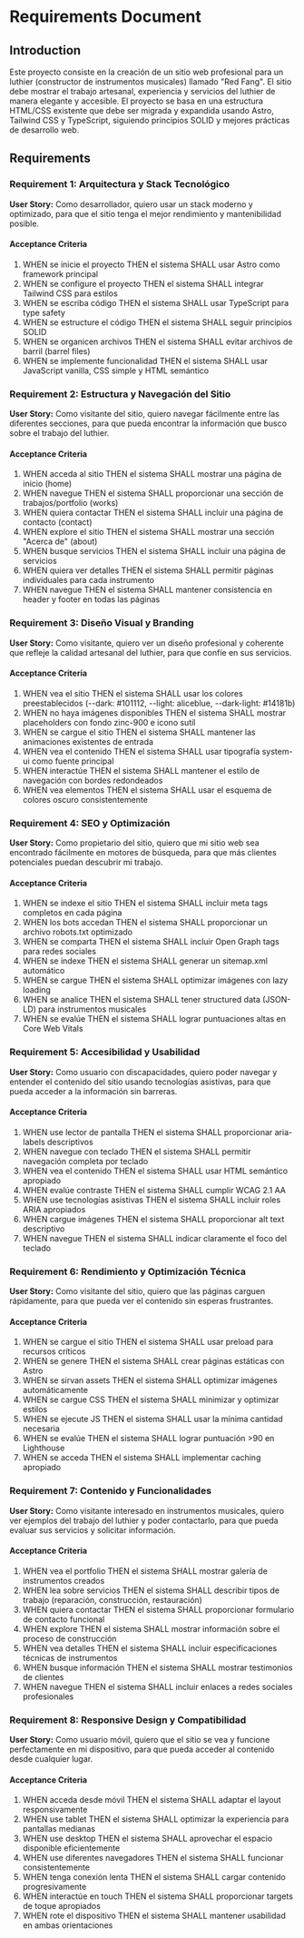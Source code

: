 # Requirements Document

## Introduction

Este proyecto consiste en la creación de un sitio web profesional para un luthier (constructor de instrumentos musicales) llamado "Red Fang". El sitio debe mostrar el trabajo artesanal, experiencia y servicios del luthier de manera elegante y accesible. El proyecto se basa en una estructura HTML/CSS existente que debe ser migrada y expandida usando Astro, Tailwind CSS y TypeScript, siguiendo principios SOLID y mejores prácticas de desarrollo web.

## Requirements

### Requirement 1: Arquitectura y Stack Tecnológico

**User Story:** Como desarrollador, quiero usar un stack moderno y optimizado, para que el sitio tenga el mejor rendimiento y mantenibilidad posible.

#### Acceptance Criteria

1. WHEN se inicie el proyecto THEN el sistema SHALL usar Astro como framework principal
2. WHEN se configure el proyecto THEN el sistema SHALL integrar Tailwind CSS para estilos
3. WHEN se escriba código THEN el sistema SHALL usar TypeScript para type safety
4. WHEN se estructure el código THEN el sistema SHALL seguir principios SOLID
5. WHEN se organicen archivos THEN el sistema SHALL evitar archivos de barril (barrel files)
6. WHEN se implemente funcionalidad THEN el sistema SHALL usar JavaScript vanilla, CSS simple y HTML semántico

### Requirement 2: Estructura y Navegación del Sitio

**User Story:** Como visitante del sitio, quiero navegar fácilmente entre las diferentes secciones, para que pueda encontrar la información que busco sobre el trabajo del luthier.

#### Acceptance Criteria

1. WHEN acceda al sitio THEN el sistema SHALL mostrar una página de inicio (home)
2. WHEN navegue THEN el sistema SHALL proporcionar una sección de trabajos/portfolio (works)
3. WHEN quiera contactar THEN el sistema SHALL incluir una página de contacto (contact)
4. WHEN explore el sitio THEN el sistema SHALL mostrar una sección "Acerca de" (about)
5. WHEN busque servicios THEN el sistema SHALL incluir una página de servicios
6. WHEN quiera ver detalles THEN el sistema SHALL permitir páginas individuales para cada instrumento
7. WHEN navegue THEN el sistema SHALL mantener consistencia en header y footer en todas las páginas

### Requirement 3: Diseño Visual y Branding

**User Story:** Como visitante, quiero ver un diseño profesional y coherente que refleje la calidad artesanal del luthier, para que confíe en sus servicios.

#### Acceptance Criteria

1. WHEN vea el sitio THEN el sistema SHALL usar los colores preestablecidos (--dark: #101112, --light: aliceblue, --dark-light: #14181b)
2. WHEN no haya imágenes disponibles THEN el sistema SHALL mostrar placeholders con fondo zinc-900 e icono sutil
3. WHEN se cargue el sitio THEN el sistema SHALL mantener las animaciones existentes de entrada
4. WHEN vea el contenido THEN el sistema SHALL usar tipografía system-ui como fuente principal
5. WHEN interactúe THEN el sistema SHALL mantener el estilo de navegación con bordes redondeados
6. WHEN vea elementos THEN el sistema SHALL usar el esquema de colores oscuro consistentemente

### Requirement 4: SEO y Optimización

**User Story:** Como propietario del sitio, quiero que mi sitio web sea encontrado fácilmente en motores de búsqueda, para que más clientes potenciales puedan descubrir mi trabajo.

#### Acceptance Criteria

1. WHEN se indexe el sitio THEN el sistema SHALL incluir meta tags completos en cada página
2. WHEN los bots accedan THEN el sistema SHALL proporcionar un archivo robots.txt optimizado
3. WHEN se comparta THEN el sistema SHALL incluir Open Graph tags para redes sociales
4. WHEN se indexe THEN el sistema SHALL generar un sitemap.xml automático
5. WHEN se cargue THEN el sistema SHALL optimizar imágenes con lazy loading
6. WHEN se analice THEN el sistema SHALL tener structured data (JSON-LD) para instrumentos musicales
7. WHEN se evalúe THEN el sistema SHALL lograr puntuaciones altas en Core Web Vitals

### Requirement 5: Accesibilidad y Usabilidad

**User Story:** Como usuario con discapacidades, quiero poder navegar y entender el contenido del sitio usando tecnologías asistivas, para que pueda acceder a la información sin barreras.

#### Acceptance Criteria

1. WHEN use lector de pantalla THEN el sistema SHALL proporcionar aria-labels descriptivos
2. WHEN navegue con teclado THEN el sistema SHALL permitir navegación completa por teclado
3. WHEN vea el contenido THEN el sistema SHALL usar HTML semántico apropiado
4. WHEN evalúe contraste THEN el sistema SHALL cumplir WCAG 2.1 AA
5. WHEN use tecnologías asistivas THEN el sistema SHALL incluir roles ARIA apropiados
6. WHEN cargue imágenes THEN el sistema SHALL proporcionar alt text descriptivo
7. WHEN navegue THEN el sistema SHALL indicar claramente el foco del teclado

### Requirement 6: Rendimiento y Optimización Técnica

**User Story:** Como visitante del sitio, quiero que las páginas carguen rápidamente, para que pueda ver el contenido sin esperas frustrantes.

#### Acceptance Criteria

1. WHEN se cargue el sitio THEN el sistema SHALL usar preload para recursos críticos
2. WHEN se genere THEN el sistema SHALL crear páginas estáticas con Astro
3. WHEN se sirvan assets THEN el sistema SHALL optimizar imágenes automáticamente
4. WHEN se cargue CSS THEN el sistema SHALL minimizar y optimizar estilos
5. WHEN se ejecute JS THEN el sistema SHALL usar la mínima cantidad necesaria
6. WHEN se evalúe THEN el sistema SHALL lograr puntuación >90 en Lighthouse
7. WHEN se acceda THEN el sistema SHALL implementar caching apropiado

### Requirement 7: Contenido y Funcionalidades

**User Story:** Como visitante interesado en instrumentos musicales, quiero ver ejemplos del trabajo del luthier y poder contactarlo, para que pueda evaluar sus servicios y solicitar información.

#### Acceptance Criteria

1. WHEN vea el portfolio THEN el sistema SHALL mostrar galería de instrumentos creados
2. WHEN lea sobre servicios THEN el sistema SHALL describir tipos de trabajo (reparación, construcción, restauración)
3. WHEN quiera contactar THEN el sistema SHALL proporcionar formulario de contacto funcional
4. WHEN explore THEN el sistema SHALL mostrar información sobre el proceso de construcción
5. WHEN vea detalles THEN el sistema SHALL incluir especificaciones técnicas de instrumentos
6. WHEN busque información THEN el sistema SHALL mostrar testimonios de clientes
7. WHEN navegue THEN el sistema SHALL incluir enlaces a redes sociales profesionales

### Requirement 8: Responsive Design y Compatibilidad

**User Story:** Como usuario móvil, quiero que el sitio se vea y funcione perfectamente en mi dispositivo, para que pueda acceder al contenido desde cualquier lugar.

#### Acceptance Criteria

1. WHEN acceda desde móvil THEN el sistema SHALL adaptar el layout responsivamente
2. WHEN use tablet THEN el sistema SHALL optimizar la experiencia para pantallas medianas
3. WHEN use desktop THEN el sistema SHALL aprovechar el espacio disponible eficientemente
4. WHEN use diferentes navegadores THEN el sistema SHALL funcionar consistentemente
5. WHEN tenga conexión lenta THEN el sistema SHALL cargar contenido progresivamente
6. WHEN interactúe en touch THEN el sistema SHALL proporcionar targets de toque apropiados
7. WHEN rote el dispositivo THEN el sistema SHALL mantener usabilidad en ambas orientaciones